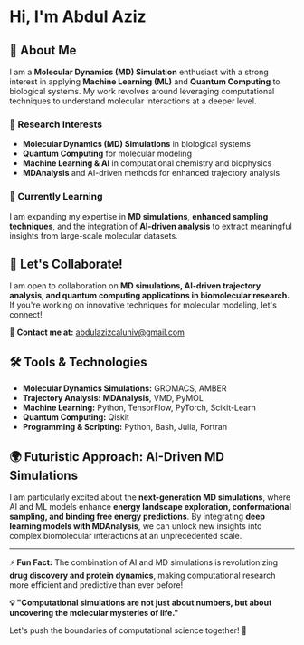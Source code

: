 # Hi, I'm Abdul Aziz  

## 🚀 About Me  
I am a **Molecular Dynamics (MD) Simulation** enthusiast with a strong interest in applying **Machine Learning (ML)** and **Quantum Computing** to biological systems. My work revolves around leveraging computational techniques to understand molecular interactions at a deeper level.  

### 🔬 Research Interests  
- **Molecular Dynamics (MD) Simulations** in biological systems  
- **Quantum Computing** for molecular modeling  
- **Machine Learning & AI** in computational chemistry and biophysics  
- **MDAnalysis** and AI-driven methods for enhanced trajectory analysis  

### 🌱 Currently Learning  
I am expanding my expertise in **MD simulations**, **enhanced sampling techniques**, and the integration of **AI-driven analysis** to extract meaningful insights from large-scale molecular datasets.  

## 🔗 Let's Collaborate!  
I am open to collaboration on **MD simulations, AI-driven trajectory analysis, and quantum computing applications in biomolecular research.** If you're working on innovative techniques for molecular modeling, let's connect!  

📧 **Contact me at:** [abdulazizcaluniv@gmail.com](mailto:abdulazizcaluniv@gmail.com)  

## 🛠️ Tools & Technologies  
- **Molecular Dynamics Simulations:** GROMACS, AMBER  
- **Trajectory Analysis:** **MDAnalysis**, VMD, PyMOL  
- **Machine Learning:** Python, TensorFlow, PyTorch, Scikit-Learn  
- **Quantum Computing:** Qiskit  
- **Programming & Scripting:** Python, Bash, Julia, Fortran  

## 🌍 Futuristic Approach: AI-Driven MD Simulations  
I am particularly excited about the **next-generation MD simulations**, where AI and ML models enhance **energy landscape exploration, conformational sampling, and binding free energy predictions**. By integrating **deep learning models with MDAnalysis**, we can unlock new insights into complex biomolecular interactions at an unprecedented scale.  

---

⚡ **Fun Fact:** The combination of AI and MD simulations is revolutionizing **drug discovery and protein dynamics**, making computational research more efficient and predictive than ever before!  


**💡 "Computational simulations are not just about numbers, but about uncovering the molecular mysteries of life."**  

Let's push the boundaries of computational science together! 🚀  
